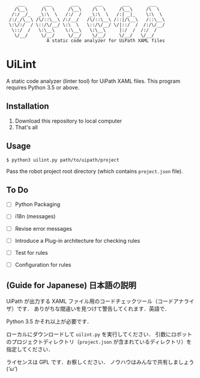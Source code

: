 ```
    ___       ___       ___      ___       ___       ___
   /\__\     /\  \     /\__\    /\  \     /\__\     /\  \
  /:/ _/_   _\:\  \   /:/  /   _\:\  \   /:| _|_    \:\  \
 /:/_/\__\ /\/::\__\ /:/__/   /\/::\__\ /::|/\__\   /::\__\
 \:\/:/  / \::/\/__/ \:\  \   \::/\/__/ \/|::/  /  /:/\/__/
  \::/  /   \:\__\    \:\__\   \:\__\     |:/  /  /:/  /
   \/__/     \/__/     \/__/    \/__/     \/__/   \/__/
               A static code analyzer for UiPath XAML files
```

UiLint
=================
A static code analyzer (linter tool) for UiPath XAML files.
This program requires Python 3.5 or above.

Installation
-----------------
1. Download this repository to local computer
2. That's all

Usage
-----------------
```
$ python3 uilint.py path/to/uipath/project
```

Pass the robot project root directory (which contains `project.json` file).

To Do
-----------------
- [ ] Python Packaging
- [ ] i18n (messages)
- [ ] Revise error messages
- [ ] Introduce a Plug-in architecture for checking rules
- [ ] Test for rules
- [ ] Configuration for rules


(Guide for Japanese) 日本語の説明
----------------------
UiPath が出力する XAML ファイル用のコードチェックツール（コードアナライザ）です．
ありがちな間違いを見つけて警告してくれます．英語で．

Python 3.5 かそれ以上が必要です．

ローカルにダウンロードして `uilint.py` を実行してください．
引数にロボットのプロジェクトディレクトリ（`project.json` が含まれているディレクトリ）を指定してください．

ライセンスは GPL です．お察しください．
ノウハウはみんなで共有しましょう (*'ω'*)
